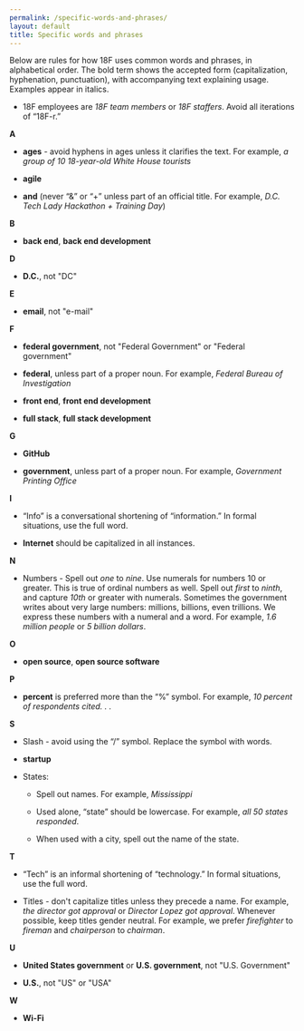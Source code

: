 ```yaml
---
permalink: /specific-words-and-phrases/
layout: default
title: Specific words and phrases
---
```

Below are rules for how 18F uses common words and phrases, in
alphabetical order. The bold term shows the accepted form
(capitalization, hyphenation, punctuation), with accompanying text
explaining usage. Examples appear in italics.

-   18F employees are *18F team members* or *18F staffers*. Avoid all iterations of “18F-r.”

**A**

-   **ages** - avoid hyphens in ages unless it clarifies the text. For example, *a group of 10 18-year-old White House tourists*

-   **agile**

-   **and** (never “&” or “+” unless part of an official title. For example, *D.C. Tech Lady Hackathon + Training Day*)


**B**

-   **back end**, **back end development**

**D**

-   **D.C.**, not "DC"

**E**

-   **email**, not "e-mail"


**F**

-   **federal government**, not "Federal Government" or "Federal government"

-   **federal**, unless part of a proper noun. For example, *Federal Bureau of Investigation*

-   **front end**, **front end development**

-   **full stack**, **full stack development**

**G**

-   **GitHub**

-   **government**, unless part of a proper noun. For example, *Government Printing Office*

**I**

-   “Info” is a conversational shortening of “information.” In formal situations, use the full word.

-   **Internet** should be capitalized in all instances.

**N**

-   Numbers - Spell out *one* to *nine*. Use numerals for numbers 10 or greater. This is true of ordinal numbers as well. Spell out *first* to *ninth*, and capture *10th* or greater with numerals. Sometimes the government writes about very large numbers: millions, billions, even trillions. We express these numbers with a numeral and a word. For example, *1.6 million people* or *5 billion dollars*.

**O**

-   **open source**, **open source software**

**P**


-   **percent** is preferred more than the “%” symbol. For example, *10 percent of respondents cited. . .*


**S**

-   Slash - avoid using the “/” symbol. Replace the symbol with words.

-   **startup**

-   States:

    -   Spell out names. For example, *Mississippi*

    -   Used alone, “state” should be lowercase. For example, *all 50 states responded*.

    -   When used with a city, spell out the name of the state.

**T**

-   “Tech” is an informal shortening of “technology.” In formal situations, use the full word.

-   Titles - don't capitalize titles unless they precede a name. For example, *the director got approval* or *Director Lopez got approval*. Whenever possible, keep titles gender neutral. For example, we prefer *firefighter* to *fireman* and *chairperson* to *chairman*.

**U**

-   **United States government** or **U.S. government**, not "U.S. Government"

-   **U.S.**, not "US" or "USA"

**W**

-   **Wi-Fi**

